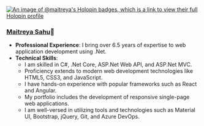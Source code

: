 [![An image of @maitreya's Holopin badges, which is a link to view their full Holopin profile](https://holopin.me/maitreya)](https://holopin.io/@maitreya)

### [Maitreya Sahu](https://github.com/MaitreyaSahu)🔗

- **Professional Experience**: I bring over 6.5 years of expertise to web application development using .Net.
- **Technical Skills**:
  - I am skilled in C#, .Net Core, ASP.Net Web API, and ASP.Net MVC.
  - Proficiency extends to modern web development technologies like HTML5, CSS3, and JavaScript.
  - I have hands-on experience with popular frameworks such as React and Angular.
  - My portfolio includes the development of responsive single-page web applications.
  - I am well-versed in utilizing tools and technologies such as Material UI, Bootstrap, jQuery, Git, and Azure DevOps.

<!--
**MaitreyaSahu/MaitreyaSahu** is a ✨ _special_ ✨ repository because its `README.md` (this file) appears on your GitHub profile.

Here are some ideas to get you started:

- 🔭 I’m currently working on ...
- 🌱 I’m currently learning ...
- 👯 I’m looking to collaborate on ...
- 🤔 I’m looking for help with ...
- 💬 Ask me about ...
- 📫 How to reach me: ...
- 😄 Pronouns: ...
- ⚡ Fun fact: ...
-->

